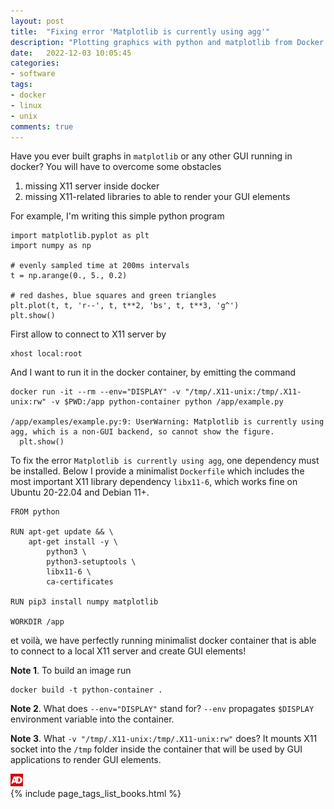 ```yaml
---
layout: post
title:  "Fixing error 'Matplotlib is currently using agg'"
description: "Plotting graphics with python and matplotlib from Docker container"
date:   2022-12-03 10:05:45
categories:
- software
tags:
- docker
- linux
- unix
comments: true
---
```


Have you ever built graphs in `matplotlib` or any other GUI running in docker? You will have to overcome some obstacles

1. missing X11 server inside docker
2. missing X11-related libraries to able to render your GUI elements

For example, I'm writing this simple python program

```
import matplotlib.pyplot as plt
import numpy as np

# evenly sampled time at 200ms intervals
t = np.arange(0., 5., 0.2)

# red dashes, blue squares and green triangles
plt.plot(t, t, 'r--', t, t**2, 'bs', t, t**3, 'g^')
plt.show()
```

First allow to connect to X11 server by 

```
xhost local:root
```

And I want to run it in the docker container, by emitting the command

```
docker run -it --rm --env="DISPLAY" -v "/tmp/.X11-unix:/tmp/.X11-unix:rw" -v $PWD:/app python-container python /app/example.py

/app/examples/example.py:9: UserWarning: Matplotlib is currently using agg, which is a non-GUI backend, so cannot show the figure.
  plt.show()
```

To fix the error `Matplotlib is currently using agg`, one dependency must be installed. Below I provide a minimalist `Dockerfile` which includes the most important 
X11 library dependency `libx11-6`, which works fine on Ubuntu 20-22.04 and Debian 11+.

```
FROM python

RUN apt-get update && \
    apt-get install -y \
        python3 \
        python3-setuptools \
        libx11-6 \
        ca-certificates

RUN pip3 install numpy matplotlib

WORKDIR /app
```

et voilà, we have perfectly running minimalist docker container that is able to connect to a local X11 server and create GUI elements!

**Note 1**. To build an image run 

```
docker build -t python-container .
```

**Note 2**. What does `--env="DISPLAY"` stand for? `--env` propagates `$DISPLAY` environment variable into the container.

 **Note 3**. What `-v "/tmp/.X11-unix:/tmp/.X11-unix:rw"` does? It mounts X11 socket into the `/tmp` folder inside the container 
 that will be used by GUI applications to render GUI elements.

<div>
  <img id="ads_logo" alt="ads" src="/public/images/ads.png" style="max-width: 20px;" />
  <div class="image-grid">
    {% include page_tags_list_books.html %}
  </div>
</div>
